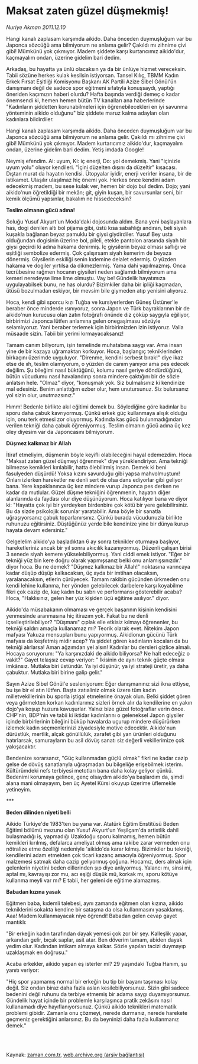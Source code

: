 # Maksat zaten güzel düşmekmiş!

*Nuriye Akman 2011.12.10*

<td class="columnist-detail">
<p>Hangi kanalı zaplasam karşımda aikido. Daha önceden duymuşluğum var bu Japonca sözcüğü ama bilmiyorum ne anlama gelir? Çakıldı mı zihnime çivi gibi! Mümkünü yok çıkmıyor. Madem şiddete karşı kurtarıcımız aikido'dur, kaçmayalım ondan, üzerine gidelim bari dedim.</p>
<p>
<div id="haberMetinDiv">
<p>Arkadaş, bu hayatta ya ünlü olacaksın ya da bir ünlüye hizmet vereceksin. Tabii sözüne herkes kulak kesilsin istiyorsan. Tansel Kılıç, TBMM Kadın Erkek Fırsat Eşitliği Komisyonu Başkanı AK Partili Azize Sibel Gönül'ün danışmanı değil de sadece spor eğitmeni sıfatıyla konuşsaydı, yaptığı öneriden kaçımızın haberi olurdu? Hafta başında verdiği demeç o kadar önemsendi ki, hemen hemen bütün TV kanalları ana haberlerinde "Kadınların şiddetten korunabilmeleri için öğrenebilecekleri en iyi savunma yönteminin aikido olduğunu" biz şiddete maruz kalma adayları olan kadınlara bildirdiler.
<p>Hangi kanalı zaplasam karşımda aikido. Daha önceden duymuşluğum var bu Japonca sözcüğü ama bilmiyorum ne anlama gelir. Çakıldı mı zihnime çivi gibi! Mümkünü yok çıkmıyor. Madem kurtarıcımız aikido'dur, kaçmayalım ondan, üzerine gidelim bari dedim. Yetiş imdada Google!
<p>Neymiş efendim. Ai: uyum, Ki: iç enerji, Do: yol demekmiş. Yani "içinizle uyum yolu" oluyor kendileri. "İçini düzelten dışını da düzeltir" kısacası. Dıştan murat da hayatın kendisi. Ütopyalar iyidir, enerji verirler insana, bir de istikamet. Ulaşılır ulaşılmaz hiç önemi yok. Herkes önce kendini adam edecekmiş madem, bu sese kulak ver, hemen bir dojo bul dedim. Dojo; yani aikido'nun öğretildiği bir mekân; git, giyin kuşan, bir savursunlar seni, bir kemik ölçümü yapsınlar, bakalım ne hissedeceksin?
<p><b>Teslim olmanın gücü adına!</b>
<p>Soluğu Yusuf Akyurt'un Moda'daki dojosunda aldım. Bana yeni başlayanlara has, dogi denilen altı bol pijama gibi, üstü kısa sabahlığı andıran, beli siyah kuşakla bağlanan beyaz pamuklu bir giysi giydirdiler. Yusuf Bey usta olduğundan dogisinin üzerine bol, pileli, etekle pantolon arasında siyah bir giysi geçirdi ki adına hakama denirmiş. İç giysilerin beyaz olması saflığı ve eşitliği sembolize edermiş. Çok çalışırsam siyah kemerim de beyaza dönermiş. Giysilerin eskiliği senin kıdemine delalet edermiş. O yüzden hakama ve dogiler yırtılsa da dikmezlermiş. Yama dahi yapılmazmış. Onca tecrübesine rağmen hocanın giysileri neden sağlamdı bilmiyorum ama kemeri neredeyse lime lime olmuştu. Vay be! Gündelik hayatımıza uygulayabilsek bunu, ne has olurdu? Bizimkiler daha bir ipliği kaçmadan, ütüsü bozulmadan eskiyor, bir mevsim bile giymeden atıp yenisini alıyoruz.
<p>Hoca, kendi gibi sporcu kızı Tuğba ve kursiyerlerden Güneş Üstüner'le beraber önce minderde ısınıyoruz, sonra Japon ve Türk bayraklarının bir de aikido'nun kurucusu olan zatın fotoğrafı önünde diz çöküp saygıyla eğiliyor, birbirimizi Japonca lütfen anlamına gelen onegaşimasu sözüyle selamlıyoruz. Yani beraber terlemek için birbirimizden izin istiyoruz. Valla müsaade sizin. Tabii bir yerimi kırmayacaksanız!
<p>Tamam canım biliyorum, işin temelinde muhatabına saygı var. Ama insan yine de bir kazaya uğramaktan korkuyor. Hoca, başlangıç tekniklerinden birkaçını üzerimde uyguluyor. "Direnme, kendini serbest bırak!" diye ikaz etse de ııh, teslim olamıyorum, o yüzden de canım yanıyor ama pes edecek değilim. Şu bileğimi nasıl büktüğünü, kolumu nasıl geriye döndürdüğünü, bütün vücudumu nasıl havalandırıp sonra mindere çaktığını bir de sözle anlatsın hele. "Olmaz" diyor, "konuşmak yok. Siz bulmalısınız ki kendinize mal edesiniz. Benim anlattığım ezber olur, hem unutursunuz. Siz bulursanız yol sizin olur, unutmazsınız."
<p>Hımm! Bedenle birlikte akıl eğitimi demek bu. Söylediğine göre kadınlar bu sporu daha çabuk kavrıyormuş. Çünkü erkek güç kullanmaya alışık olduğu için, onu terk etmesi zor oluyormuş. Kadında kas gücü bulunmadığından verilen tekniği daha çabuk öğreniyormuş. Teslim olmanın gücü adına üç kez oley diyesim var da Japoncasını bilmiyorum.
<p><b>Düşmez kalkmaz bir Allah</b>
<p>İtiraf etmeliyim, düşmenin böyle keyifli olabileceğini hayal edemezdim. Hoca "Maksat zaten güzel düşmeyi öğrenmek" diye yüreklendiriyor. Ama tekniği bilmezse kemikleri kırılabilir, hatta ölebilirmiş insan. Demek ki beni fasulyeden düşürdü! Yoksa kızını savurduğu gibi yapsa mahvolmuştum! Onları izlerken hareketler ne denli sert de olsa dans ediyorlar gibi geliyor bana. Yere kapaklanınca üç kez mindere vurup Japonca pes derken ne kadar da mutlular. Güzel düşme tekniğini öğrenmenin, hayatın diğer alanlarında da faydası olur diye düşünüyorum. Hoca katılıyor bana ve diyor ki: "Hayatta çok iyi bir yerdeyken birdenbire çok kötü bir yere gelebilirsiniz. Bu da sizde psikolojik sorunlar yaratabilir. Ama böyle bir sanatla uğraşıyorsanız çabuk toparlanırsınız. Çünkü burada vücudunuzla birlikte ruhunuzu eğitirsiniz. Düştüğünüz yerde bile kendinize yine bir dünya kurup hayata devam edersiniz."
<p>Gelgelelim aikido'ya başladıktan 6 ay sonra teknikler oturmaya başlıyor, hareketleriniz ancak bir yıl sonra akıcılık kazanıyormuş. Düzenli çalışan birisi 3 senede siyah kemere yükselebiliyormuş. Yani ciddi emek istiyor. "Eğer bir tekniği yüz bin kere doğru olarak yapmışsanız belki onu anlamışsınızdır." diyor hoca. Bu ne demek? "Düşmez kalkmaz bir Allah!" noktasına varıncaya kadar düşüp düşüp kalkacaksın, üç ayda bir imtihan olacaksın, yaralanacaksın, etlerin çürüyecek. Tamam rakibin gücünden ürkmeden onu kendi lehine kullanma, her yönden gelebilecek darbelere karşı koyabilme fikri çok cazip de, kaç kadın bu sabrı ve performansı gösterebilir acaba? Hoca, "Haklısınız, gelen her yüz kişiden üçü eğitime asılıyor." diyor.
<p>Aikido'da müsabakanın olmaması ve gerçek başarının kişinin kendisini yenmesinde aranmasına hiç itirazım yok. Fakat bu ne denli içselleştirilebiliyor? "Düşmanı" çıplak elle etkisiz kılmayı öğrenenler, bu tekniği saldırı amaçla kullanamaz mı? Teorik olarak evet. Nitekim Japon mafyası Yakuza mensupları bunu yapıyormuş. Aikidionun gücünü Türk mafyası da keşfetmiş midir acep? Ya şiddet gören kadınların kocaları da bu tekniği alırlarsa! Aman ağzımdan yel alsın! Kadınlar bu dersleri gizlice almalı. Hocaya soruyorum: "Ya karşınızdaki de aikido biliyorsa? Ne halt edeceğiz o vakit?" Gayet telaşsız cevap veriyor: " İkisinin de aynı teknik güçte olması imkânsız. Mutlaka biri üstündür. Ya iyi düşünür, ya iyi strateji üretir, ya daha çabuktur. Mutlaka biri birine galip gelir."
<p>Sayın Azize Sibel Gönül'e sesleniyorum: Eğer danışmanınız sizi ikna ettiyse, bu işe bir el atın lütfen. Başta zatıaliniz olmak üzere tüm kadın milletvekillerinin bu sporla iştigal etmelerine önayak olun. Belki şiddet gören veya görmekten korkan kadınlarımız sizleri örnek alır da kendilerine en yakın dojo'ya koşup huzura kavuşurlar. Yalnız bize güzel fotoğraflar verin önce. CHP'nin, BDP'nin ve tabii ki iktidar kadınlarını o geleneksel Japon giysiler içinde birbirlerinin bileğini büküp havalarda uçurup mindere düşürürken izlemek kadın seçmenlerinizi ziyadesiyle motive edecektir. Aikido'nun dürüstlük, mertlik, alçak gönüllülük, zarafet gibi yan ürünleri olduğunu hatırlarsak, samurayların bu asil dövüş sanatı siz değerli vekillerimize çok yakışacaktır.
<p>Bendenize sorarsanız, "Güç kullanmadan güçlü olmak" fikri ne kadar cazip gelse de dövüş sanatlarıyla uğraşmadan bu bilgeliğe erişebilmek isterim. Kültürümdeki nefs terbiyesi metotları bana daha kolay geliyor çünkü. Bedenimi korumaya gelince, genç olsaydım aikido'ya başlardım da, şimdi alana mani olmayayım, ben üç Ayetel Kürsi okuyup üzerime üflemekle yetineyim.
<p>***
<p><b>Beden dilinden niyeti belli</b>
<p>Aikido Türkiye'de 1983'ten bu yana var. Atatürk Eğitim Enstitüsü Beden Eğitimi bölümü mezunu olan Yusuf Akyurt'un Yeşilçam'da artistlik dahil bulaşmadığı iş, yapmadığı Uzakdoğu sporu kalmamış, hemen bütün kemikleri kırılmış, defalarca ameliyat olmuş ama rakibe zarar vermeden onu nötralize etme özelliği nedeniyle 'aikido'da karar kılmış. Bizimkiler bu tekniği, kendilerini adam etmekten çok ticari kazanç amacıyla öğreniyormuş. Spor malzemesi satmak daha cazip geliyormuş çoğuna. Hocamız, ders almak için gelenlerin niyetini beden dillerinden şıp diye anlıyormuş. Yalancı mı, sinsi mi, aptal mı, kavrayışı zor mu, acı eşiği düşük mü, korkak mı, sporu kötüye kullanma meyli var mı? E tabii, her geleni de eğitime alamazmış.
<p><b>Babadan kızına yasak</b>
<p>Eğitmen baba, kıdemli talebesi, aynı zamanda eğitmen olan kızına, aikido tekniklerini sokakta kendine bir sataşma da olsa kullanmasını yasaklamış. Aaa! Madem kullanmayacak niye öğrendi! Babadan gelen cevap gayet mantıklı:
<p>"Bir erkeğin kadın tarafından dayak yemesi çok zor bir şey. Kalleşlik yapar, arkandan gelir, bıçak saplar, asit atar. Ben döverim tamam, abiden dayak yedim olur. Kadından intikam almaya kalkar. Sözle yapılan tacizi duymayıp uzaklaşmak en doğrusu."
<p>Acaba erkekler, aikido yapan eş isterler mi? 29 yaşındaki Tuğba Hanım, şu yanıtı veriyor:
<p>"Hiç spor yapmamış normal bir erkeğin bu tip bir bayanı taşıması kolay değil. Siz ondan biraz daha fazla aslan kesilebiliyorsunuz. Sizin gibi sadece bedenini değil ruhunu da terbiye etmemiş bir adama saygı duyamıyorsunuz. Gündelik hayat içinde bir problemle karşılaşınca pratik zekâsını nasıl kullanamadı diye hayıflanıyorsunuz. Çünkü aikido teknikleri matematik problemi gibidir. Zamanla onu çözmeyi, nerede durmanız, nerede harekete geçmeniz gerektiğini anlarsınız. Bu da beyninizi daha fazla kullanmanız demek."</p></p></p></p></p></p></p></p></p></p></p></p></p></p></p></p></p></p></p></p></p></p></div>
</p>


<p><br>
		 </br></p></td>

Kaynak: [zaman.com.tr](http://zaman.com.tr/yazar.do?yazino=1212595), [web.archive.org (arşiv bağlantısı)](http://web.archive.org/web/20120110214416/http://www.zaman.com.tr:80/yazar.do?yazino=1212595)
